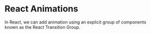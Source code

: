 # React Animations
In React, we can add animation using an explicit group of components known as the React Transition Group.